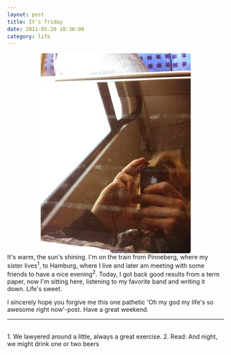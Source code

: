 ```yaml
---
layout: post
title: It's friday
date: 2011-05-20 18:30:00
category: life
---
```

<div align="center"><img src="/images/sun.jpg" align="middle" alt="I really couldn't get more cool stuff into this one"></div>  
It's warm, the sun's shining. I'm on the train from Pinneberg, where my sister lives<sup>1</sup>, to Hamburg, where I live and later am meeting with some friends to have a nice evening<sup>2</sup>. Today, I got back good results from a term paper, now I'm sitting here, listening to my favorite band and writing it down. Life's sweet.

I sincerely hope you forgive me this one pathetic 'Oh my god my life's so awesome right now'-post. Have a great weekend.  

---
<br>
1. We lawyered around a little, always a great exercise.
2. Read: And night, we might drink one or two beers
